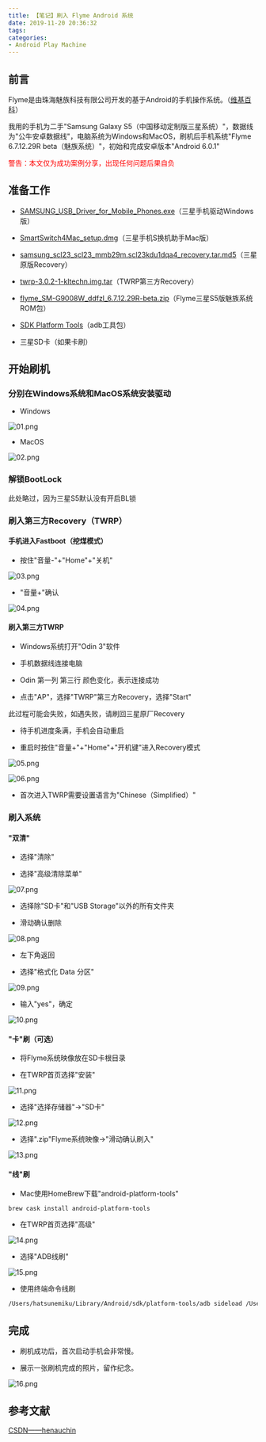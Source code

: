 ```yaml
---
title: 【笔记】刷入 Flyme Android 系统
date: 2019-11-20 20:36:32
tags:
categories:
- Android Play Machine
---
```


## 前言

Flyme是由珠海魅族科技有限公司开发的基于Android的手机操作系统。（[维基百科](https://zh.wikipedia.org/wiki/Flyme)）

我用的手机为二手"Samsung Galaxy S5（中国移动定制版三星系统）"，数据线为"公牛安卓数据线"，电脑系统为Windows和MacOS，刷机后手机系统"Flyme 6.7.12.29R beta（魅族系统）"，初始和完成安卓版本"Android 6.0.1"

<!-- more -->

<font color="red">警告：本文仅为成功案例分享，出现任何问题后果自负</font>

## 准备工作

- [SAMSUNG_USB_Driver_for_Mobile_Phones.exe](https://developer.samsung.com/galaxy/others/android-usb-driver-for-windows)（三星手机驱动Windows版）

- [SmartSwitch4Mac_setup.dmg](https://www.samsung.com/cn/apps/smart-switch/)（三星手机S换机助手Mac版）

- [samsung_scl23_scl23_mmb29m.scl23kdu1dqa4_recovery.tar.md5](http://bbs.gfan.com/android-8265909-1-1.html)（三星原版Recovery）

- [twrp-3.0.2-1-kltechn.img.tar](https://dl.twrp.me/kltechn/)（TWRP第三方Recovery）

- [flyme_SM-G9008W_ddfzl_6.7.12.29R-beta.zip](https://www.flyme.cn/firmwarelist-128.html)（Flyme三星S5版魅族系统ROM包）

- [SDK Platform Tools](https://www.droidviews.com/download-latest-adb-and-fastboot-sdk-platform-tools-win-mac-linux/)（adb工具包）

- 三星SD卡（如果卡刷）

## 开始刷机

### 分别在Windows系统和MacOS系统安装驱动

- Windows

![01.png](/images/20191120203632/01.png)

- MacOS

![02.png](/images/20191120203632/02.png)

### 解锁BootLock

此处略过，因为三星S5默认没有开启BL锁

### 刷入第三方Recovery（TWRP）

#### 手机进入Fastboot（挖煤模式）

- 按住"音量-"+"Home"+"关机"

![03.png](/images/20191120203632/03.png)

- "音量+"确认

![04.png](/images/20191120203632/04.png)

#### 刷入第三方TWRP

- Windows系统打开"Odin 3"软件

- 手机数据线连接电脑

- Odin 第一列 第三行 颜色变化，表示连接成功

- 点击"AP"，选择"TWRP"第三方Recovery，选择"Start"

此过程可能会失败，如遇失败，请刷回三星原厂Recovery

- 待手机进度条满，手机会自动重启

- 重启时按住"音量+"+"Home"+"开机键"进入Recovery模式

![05.png](/images/20191120203632/05.png)

![06.png](/images/20191120203632/06.png)

- 首次进入TWRP需要设置语言为"Chinese（Simplified）"

### 刷入系统

#### "双清"

- 选择"清除"

- 选择"高级清除菜单"

![07.png](/images/20191120203632/07.png)

- 选择除"SD卡"和"USB Storage"以外的所有文件夹

- 滑动确认删除

![08.png](/images/20191120203632/08.png)

- 左下角返回

- 选择"格式化 Data 分区"

![09.png](/images/20191120203632/09.png)

- 输入"yes"，确定

![10.png](/images/20191120203632/10.png)

#### "卡"刷（可选）

- 将Flyme系统映像放在SD卡根目录

- 在TWRP首页选择"安装"

![11.png](/images/20191120203632/11.png)

- 选择"选择存储器"->"SD卡"

![12.png](/images/20191120203632/12.png)

- 选择".zip"Flyme系统映像->"滑动确认刷入"

![13.png](/images/20191120203632/13.png)

#### "线"刷

- Mac使用HomeBrew下载"android-platform-tools"

``` bash
brew cask install android-platform-tools
```

- 在TWRP首页选择"高级"

![14.png](/images/20191120203632/14.png)

- 选择"ADB线刷"

![15.png](/images/20191120203632/15.png)

- 使用终端命令线刷

``` bash
/Users/hatsunemiku/Library/Android/sdk/platform-tools/adb sideload /Users/hatsunemiku/Downloads/flyme_SM-G9008W_ddfzl_6.7.12.29R-beta.zip
```

## 完成

- 刷机成功后，首次启动手机会非常慢。

- 展示一张刷机完成的照片，留作纪念。

![16.png](/images/20191120203632/16.png)

## 参考文献

[CSDN——henauchin](https://blog.csdn.net/sinat_29315697/article/details/79665665)

